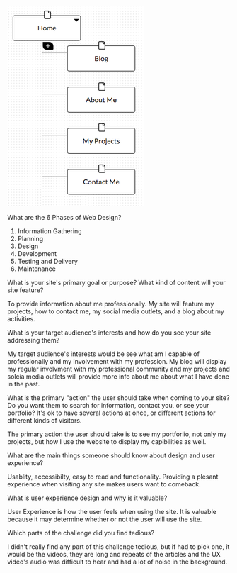 ![Alt text](site-map.png)


What are the 6 Phases of Web Design?
1. Information Gathering
2. Planning
3. Design
4. Development
5. Testing and Delivery
6. Maintenance

What is your site's primary goal or purpose? What kind of content will your site feature?

To provide information about me professionally.  My site will feature my projects, how to contact me, my social media outlets, and a blog about my activities.



What is your target audience's interests and how do you see your site addressing them?

My target audience's interests would be see what am I capable of professionally and my involvement with my profession.  My blog will display my regular involvment with my professional community and my projects and solcia media outlets will provide more info about me about what I have done in the past.

What is the primary "action" the user should take when coming to your site? Do you want them to search for information, contact you, or see your portfolio? It's ok to have several actions at once, or different actions for different kinds of visitors.

The primary action the user should take is to see my portforlio, not only my projects, but how I use the website to display my capibilities as well.

What are the main things someone should know about design and user experience?

Usablity, accessibilty, easy to read and functionality. Providing a plesant experience when visiting any site makes users want to comeback.

What is user experience design and why is it valuable?

User Experience is how the user feels when using the site.  It is valuable because it may determine whether or not the user will use the site.

Which parts of the challenge did you find tedious?

I didn't really find any part of this challenge tedious, but if had to pick one, it would be the videos, they are long and repeats of the articles and the UX video's audio was difficult to hear and had a lot of noise in the background.